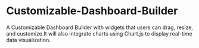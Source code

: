 # Customizable-Dashboard-Builder

A Customizable Dashboard Builder with widgets that users can drag, resize, and customize.It will also integrate charts using Chart.js to display real-time data visualization.
